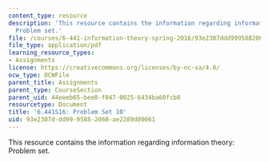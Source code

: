 ```yaml
---
content_type: resource
description: 'This resource contains the information regarding information theory:
  Problem set.'
file: /courses/6-441-information-theory-spring-2016/93e2307ddd9995882060ae2289d00061_MIT6_441S16_problem_set10.pdf
file_type: application/pdf
learning_resource_types:
- Assignments
license: https://creativecommons.org/licenses/by-nc-sa/4.0/
ocw_type: OCWFile
parent_title: Assignments
parent_type: CourseSection
parent_uid: 44eeeb65-bee8-f847-0025-6434ba60fcb0
resourcetype: Document
title: '6.441S16: Problem Set 10'
uid: 93e2307d-dd99-9588-2060-ae2289d00061
---
```

This resource contains the information regarding information theory: Problem set.